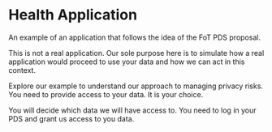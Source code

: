 # Health Application

An example of an application that follows the idea of ​​the FoT PDS proposal.

This is not a real application. Our sole purpose here is to simulate how a real application would proceed to use your data and how we can act in this context.

Explore our example to understand our approach to managing privacy risks. You need to provide access to your data. It is your choice. 

You will decide which data we will have access to. You need to log in your PDS and grant us access to you data. 

          
            